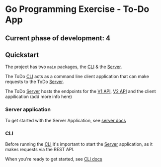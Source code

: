 # Go Programming Exercise - To-Do App

## Current phase of development: 4

## Quickstart

The project has two `main` packages, the [CLI] & the [Server].

The ToDo [CLI] acts as a command line client application that can make requests to the ToDo [Server].

The ToDo [Server] hosts the endpoints for the [V1 API], [V2 API] and the client appilication (add more info here)

### Server application

To get started with the Server Application, see [server docs]

### CLI

Before running the [CLI] it's important to start the [Server] application, as it makes requests via the REST API. 

When you're ready to get started, see [CLI docs]

[CLI]: cli/cli.go
[Server]: to-do-server/to-do-server.go
[CLI docs]: cli/readme.md
[server docs]: to-do-server/readme.md
[V1 API]: to-do-server/api-specs/to-do-app-api-v1.yaml
[V2 API]: to-do-server/api-specs/to-do-app-api-v2.yaml
